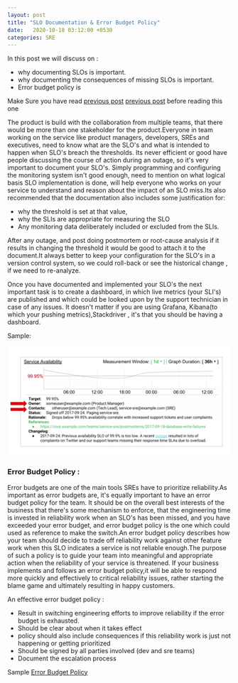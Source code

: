 ```yaml
---
layout: post
title: "SLO Documentation & Error Budget Policy"
date:   2020-10-18 03:12:00 +0530
categories: SRE
---  
```

In this post we will discuss on :
* why documenting SLOs is important.
* why documenting the consequences of missing SLOs is important.
* Error budget policy is 

Make Sure you have read [previous post] [previous post] before reading this one

The product is build with the collaboration from multiple teams, that there would be more than one stakeholder for the 
product.Everyone in team working on the service like product managers, developers, SREs and executives, need to know
what are the SLO's and what is intended to happen when SLO's breach the thresholds. Its never efficient or good have 
people discussing the course of action during an outage, so it's very important to document your SLO's.
Simply programming and configuring the monitoring system isn't good enough, need to  mention on what logical basis 
SLO implementation is done, will help everyone who works on your service to understand and reason about the impact of an
SLO miss.Its also recommended that the documentation also includes some justification for:
* why the threshold is set at that value,
* why the SLIs are appropriate for measuring the SLO
* Any monitoring data deliberately included or excluded from the SLIs. 

After any outage, and post doing postmortem or root-cause analysis if it results in changing the threshold it would be 
good to attach it to the document.It always better to keep your configuration for the SLO's in a version control system,
so we could roll-back or see the historical change , if we need to re-analyze.

Once you have documented and implemented your SLO's the next important task is to create a dashboard, in which live metrics
(your SLI's) are published and which could be looked upon by the support technician in case of any issues. It doesn't matter
if you are using Grafana, Kibana(to which your pushing metrics),Stackdriver , it's that you should be having a dashboard.

Sample:

![sre_blog_post3_1](/images/blog_post_4_1.png) 


### Error Budget Policy :

Error budgets are one of the main tools SREs have to prioritize reliability.As important as error budgets are,
it's equally important to have an error budget policy for the team. It should be on the overall best interests of
the business that there's some mechanism to enforce, that the engineering time is invested in reliability work
when an SLO's has been missed, and you have exceeded your error budget, and error budget policy is the one which could used
as reference to make the switch.An error budget policy describes how your team should decide to trade off reliability work
against other feature work when this SLO indicates a service is not reliable enough.The purpose of such a policy is to 
guide your team into meaningful and appropriate action when the reliability of your service is threatened. 
If your business implements and follows an error budget policy,it will be able to respond more quickly and effectively to
critical reliability issues, rather starting the blame game and ultimately resulting in happy customers.


An effective error budget policy :

* Result in switching engineering efforts to improve reliability if the error budget is exhausted.
* Should be clear about when it takes effect
* policy should also include consequences if this reliability work is just not happening or getting prioritized 
* Should be signed by all parties involved (dev and sre teams)
* Document the escalation process 

Sample [Error Budget Policy][Error Budget Policy]

[Error Budget Policy]:https://landing.google.com/sre/workbook/chapters/error-budget-policy/ 
[previous post]:/sre_blog/sre/2020/10/14/developing-slo-sli.html
